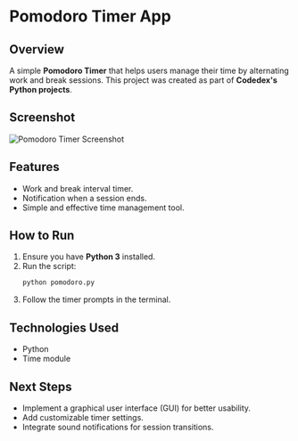 # Pomodoro Timer App  

## Overview  
A simple **Pomodoro Timer** that helps users manage their time by alternating work and break sessions. This project was created as part of **Codedex's Python projects**.  

## Screenshot  
![Pomodoro Timer Screenshot](https://github.com/haileyrthomas01/pythonportfolio/blob/main/pomodoro-app/pomodoro.png)  

## Features  
- Work and break interval timer.  
- Notification when a session ends.  
- Simple and effective time management tool.  

## How to Run  
1. Ensure you have **Python 3** installed.  
2. Run the script:  
   ```sh
   python pomodoro.py
3. Follow the timer prompts in the terminal.

## Technologies Used
- Python
- Time module

## Next Steps
- Implement a graphical user interface (GUI) for better usability.
- Add customizable timer settings.
- Integrate sound notifications for session transitions.

